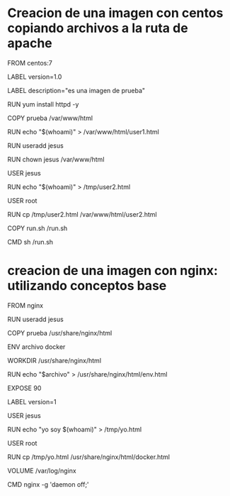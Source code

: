 # Creacion de una imagen con centos copiando archivos a la ruta de apache

FROM  centos:7

LABEL version=1.0

LABEL description="es una imagen de prueba"

RUN yum install httpd -y

COPY prueba /var/www/html

RUN echo "$(whoami)" > /var/www/html/user1.html

RUN useradd jesus

RUN chown jesus /var/www/html

USER jesus

RUN echo "$(whoami)" > /tmp/user2.html

USER root

RUN cp /tmp/user2.html /var/www/html/user2.html

COPY run.sh /run.sh

CMD sh /run.sh

# creacion de una imagen con nginx: utilizando conceptos base


FROM  nginx

RUN useradd jesus

COPY prueba /usr/share/nginx/html

ENV archivo docker

WORKDIR /usr/share/nginx/html

RUN echo "$archivo" > /usr/share/nginx/html/env.html

EXPOSE 90

LABEL version=1

USER jesus

RUN echo "yo soy $(whoami)" > /tmp/yo.html

USER root

RUN cp /tmp/yo.html /usr/share/nginx/html/docker.html

VOLUME /var/log/nginx

CMD nginx -g 'daemon off;'

```

```
